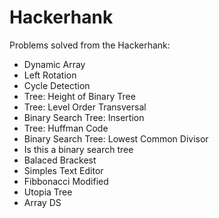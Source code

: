 # Hackerhank

Problems solved from the Hackerhank:

- Dynamic Array
- Left Rotation
- Cycle Detection
- Tree: Height of Binary Tree
- Tree: Level Order Transversal
- Binary Search Tree: Insertion
- Tree: Huffman Code
- Binary Search Tree: Lowest Common Divisor
- Is this a binary search tree
- Balaced Brackest
- Simples Text Editor
- Fibbonacci Modified
- Utopia Tree
- Array DS
